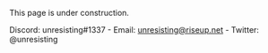 This page is under construction.

Discord: unresisting#1337  -
Email: unresisting@riseup.net -
Twitter: @unresisting 
